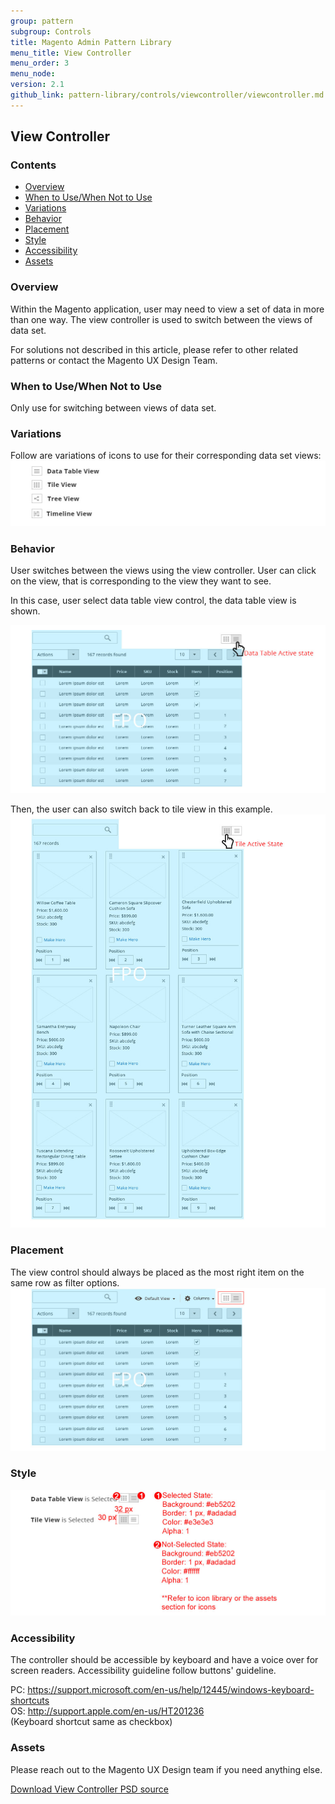 ```yaml
---
group: pattern
subgroup: Controls
title: Magento Admin Pattern Library
menu_title: View Controller
menu_order: 3
menu_node:
version: 2.1
github_link: pattern-library/controls/viewcontroller/viewcontroller.md
---
```

<h2> View Controller </h2>

<h3> Contents </h3>

* <a href="#overview">Overview</a>
* <a href="#when-to-use">When to Use/When Not to Use</a>
* <a href="#variations">Variations</a>
* <a href="#behavior">Behavior</a>
* <a href="#placement">Placement</a>
* <a href="#style">Style</a>
* <a href="#accessibility">Accessibility</a>
* <a href="#assets">Assets</a>


<h3 id="overview">Overview</h3>

Within the Magento application, user may need to view a set of data in more than one way. The view controller is used to switch between the views of data set.

For solutions not described in this article, please refer to other related patterns or contact the Magento UX Design Team.


<h3 id="when-to-use">When to Use/When Not to Use</h3>
Only use for switching between views of data set.


<h3 id="variations">Variations</h3>

Follow are variations of icons to use for their corresponding data set views:
<img src="img/variation.jpg">



<h3 id="behavior">Behavior</h3>

User switches between the views using the view controller. User can click on the view, that is corresponding to the view they want to see.

In this case, user select data table view control, the data table view is shown.

<img src="img/behavior.jpg">

Then, the user can also switch back to tile view in this example.
<img src="img/behavior2.jpg">

<h3 id="placement">Placement</h3>
The view control should always be placed as the most right item on the same row as filter options.

<img src="img/Placement.jpg">

<h3 id="style">Style</h3>

<img src="img/style.jpg">




<h3 id="accessibility">Accessibility</h3>

The controller should be accessible by keyboard and have a voice over for screen readers. Accessibility guideline follow buttons' guideline.

PC: <a href="https://support.microsoft.com/en-us/help/12445/windows-keyboard-shortcuts" target="\_blank">https://support.microsoft.com/en-us/help/12445/windows-keyboard-shortcuts</a><br>
OS: <a href="http://support.apple.com/en-us/HT201236" target="\_blank">http://support.apple.com/en-us/HT201236</a><br>
(Keyboard shortcut same as checkbox)<br>

<h3 id="assets">Assets</h3>

Please reach out to the Magento UX Design team if you need anything else.

<a href="src/magento-viewcontrol.psd">Download View Controller PSD source</a>
